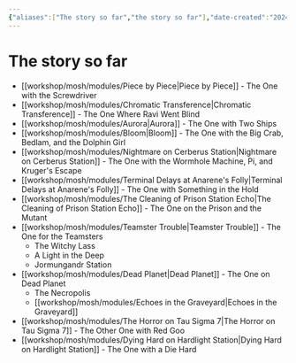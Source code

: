 ```yaml
---
{"aliases":["The story so far","the story so far"],"date-created":"2024-01-15T17:39","date-modified":"2024-01-15T18:51","dg-publish":true,"tags":["mosh","mosh/tfg"],"title":"The story so far","dg-path":"mosh/the story so far.md","permalink":"/mosh/the-story-so-far/","dgPassFrontmatter":true,"updated":"2024-01-15T18:51"}
---
```



# The story so far

- [[workshop/mosh/modules/Piece by Piece\|Piece by Piece]] - The One with the Screwdriver
- [[workshop/mosh/modules/Chromatic Transference\|Chromatic Transference]] - The One Where Ravi Went Blind
- [[workshop/mosh/modules/Aurora\|Aurora]] - The One with Two Ships
- [[workshop/mosh/modules/Bloom\|Bloom]] - The One with the Big Crab, Bedlam, and the Dolphin Girl
- [[workshop/mosh/modules/Nightmare on Cerberus Station\|Nightmare on Cerberus Station]] - The One with the Wormhole Machine, Pi, and Kruger's Escape
- [[workshop/mosh/modules/Terminal Delays at Anarene's Folly\|Terminal Delays at Anarene's Folly]] - The One with Something in the Hold
- [[workshop/mosh/modules/The Cleaning of Prison Station Echo\|The Cleaning of Prison Station Echo]] - The One on the Prison and the Mutant
- [[workshop/mosh/modules/Teamster Trouble\|Teamster Trouble]] - The One for the Teamsters
  - The Witchy Lass
  - A Light in the Deep
  - Jormungandr Station
- [[workshop/mosh/modules/Dead Planet\|Dead Planet]] - The One on Dead Planet
  - The Necropolis
  - [[workshop/mosh/modules/Echoes in the Graveyard\|Echoes in the Graveyard]]
- [[workshop/mosh/modules/The Horror on Tau Sigma 7\|The Horror on Tau Sigma 7]] - The Other One with Red Goo
- [[workshop/mosh/modules/Dying Hard on Hardlight Station\|Dying Hard on Hardlight Station]] - The One with a Die Hard
